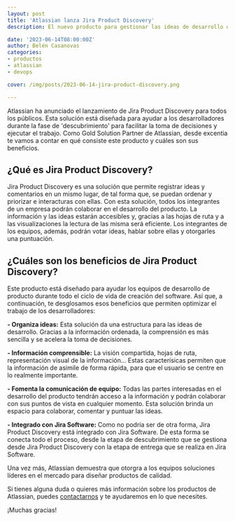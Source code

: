 ```yaml
---
layout: post
title: 'Atlassian lanza Jira Product Discovery'
description: El nuevo producto para gestionar las ideas de desarrollo de producto

date: '2023-06-14T08:00:00Z'
author: Belén Casanovas
categories:
- productos
- atlassian
- devops

cover: /img/posts/2023-06-14-jira-product-discovery.png

---
```


Atlassian ha anunciado el lanzamiento de Jira Product Discovery para todos los públicos. Esta solución está diseñada para ayudar a los desarrolladores durante la fase de 'descubrimiento' para facilitar la toma de decisiones y ejecutar el trabajo. Como Gold Solution Partner de Atlassian, desde excentia te vamos a contar en qué consiste este producto y cuáles son sus beneficios. 

## ¿Qué es Jira Product Discovery?
Jira Product Discovery es una solución que permite registrar ideas y comentarios en un mismo lugar, de tal forma que, se puedan ordenar y priorizar e interacturas con ellas. Con esta solución, todos los integrantes de un empresa podrán colaborar en el desarrollo del producto. La información y las ideas estarán accesibles y, gracias a las hojas de ruta y a las visualizaciones la lectura de las misma será eficiente. Los integrantes de los equipos, además, podrán votar ideas, hablar sobre ellas y otorgarles una puntuación. 

## ¿Cuáles son los beneficios de Jira Product Discovery?
Este producto está diseñado para ayudar los equipos de desarrollo de producto durante todo el ciclo de vida de creación del software. Así que, a continuación, te desglosamos esos beneficios que permiten optimizar el trabajo de los desarrolladores: 

**- Organiza ideas:** Esta solución da una estructura para las ideas de desarrollo. Gracias a la información ordenada, la comprensión es más sencilla y se acelera la toma de decisiones. 

**- Información comprensible:** La visión compartida, hojas de ruta, representación visual de la información... Estas caracterísicas permiten que la información de asimile de forma rápida, para que el usuario se centre en lo realmente importante. 

**- Fomenta la comunicación de equipo:** Todas las partes interesadas en el desarrollo del producto tendrán acceso a la información y podrán colaborar con sus puntos de vista en cualquier momento. Esta solución brinda un espacio para colaborar, comentar y puntuar las ideas. 

**- Integrado con Jira Software:** Como no podría ser de otra forma, Jira Product Discovery está integrado con Jira Software. De esta forma se conecta todo el proceso, desde la etapa de descubrimiento que se gestiona desde Jira Product Discovery con la etapa de entrega que se realiza en Jira Software. 

Una vez más, Atlassian demuestra que otorgra a los equipos soluciones líderes en el mercado para diseñar productos de calidad. 

Si tienes alguna duda o quieres más información sobre los productos de Atlassian, puedes [contactarnos](/contacto) y te ayudaremos en lo que necesites. 

¡Muchas gracias!